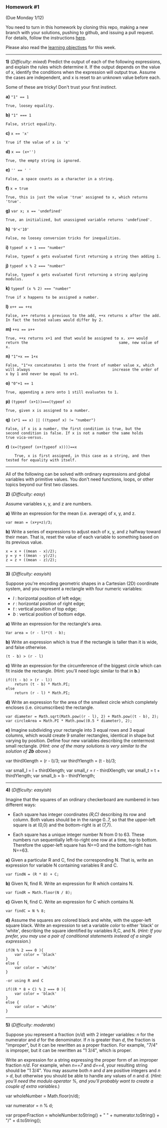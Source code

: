 
### Homework #1
(Due Monday 1/12)

You need to turn in this homework by cloning this repo, making a new branch with your solutions, pushing to github, and issuing a pull request.
For details, follow the instructions [here](http://portlandcodeschool.github.io/jse/2015/01/07/command-line-and-git-slides/#/14).

Please also read the [learning objectives](objectives.md) for this week.

---

**1)** (_Difficulty: mixed_)
Predict the output of each of the following expressions, and explain the rules which determine it.
If the output depends on the value of x, identify the conditions when the expression will output true.  Assume the cases are independent, and x is reset to an unknown value before each.

Some of these are tricky!  Don't trust your first instinct.  


**a)** `"1" == 1`

	True, loosey equality.     					

**b)** `"1" === 1`

	False, strict equality.    					

**c)** `x == 'x'`  

	True if the value of x is 'x'   					

**d)** `x == (x+'')`  

	True, the empty string is ignored.					

**e)** `'' == ' '`	

	False, a space counts as a character in a string.					

**f)** `x = true`

	True, this is just the value 'true' assigned to x, which returns 'true'.						

**g)** `var x; x == 'undefined'`

	True, an initialized, but unassigned variable returns 'undefined'.		

**h)** `'9'<'10'`	

	False, no loosey conversion tricks for inequalities.					

**i)** `typeof x + 1 === "number"`	

	False, typeof x gets evaluated first returning a string then adding 1.	

**j)** `typeof x % 2 === "number"`	

	False, typeof x gets evaluated first returning a string applying modulus.	

**k)** `typeof (x % 2) === "number"`	

	True if x happens to be assigned a number.

**l)** `x++ == ++x`	

	False, x++ returns x previous to the add, ++x returns x after the add.
	In fact the tested values would differ by 2.

**m)** `++x == x++`	

	True, ++x returns x+1 and that would be assigned to x. x++ would return the 										same, new value of x. 

**n)** `"1"+x == 1+x`	

	False, "1"+x concatonates 1 onto the front of number value x, which will always 									increase the order of x by 1 and never be equal to x+1.				

**o)** `"0"+1 == 1`							

	True, appending a zero onto 1 still evaluates to 1.

**p)** `(typeof (x+1))===(typeof x)`		

	True, given x is assigned to a number.

**q)** `(x*1 == x) || ((typeof x) != "number")`	

	False, if x is a number, the first condition is true, but the 
	second condition is false. If x is not a number the same holds 
	true vica-versus.

**r)** `(x=(typeof (x+(typeof x))))==x`		

		True, x is first assigned, in this case as a string, and then tested for equality with itself.		


---

All of the following can be solved with ordinary expressions and global variables with primitive values.  You don't need functions, loops, or other topics beyond our first two classes.

 **2)** (_Difficulty: easy_)

Assume variables x, y, and z are numbers.

**a)**
Write an expression for the mean (i.e. average) of x, y, and z.

	var mean = (x+y+z)/3;

**b)**
Write a series of expressions to adjust each of x, y, and z halfway toward their mean.
That is, reset the value of each variable to something based on its previous value.

	x = x + ((mean - x)/2);
	y = y + ((mean - y)/2);
	z = z + ((mean - z)/2);

---

**3)** (_Difficulty: easyish_)

Suppose you're encoding geometric shapes in a Cartesian (2D) coordinate system, and you represent a rectangle with four numeric variables:

- _l_ : horizontal position of left edge;
- _r_ : horizontal position of right edge;
- _t_ : vertical position of top edge;
- _b_ : vertical position of bottom edge.

**a)**
Write an expression for the rectangle's area.

	Var area = (r - l)*(t - b);

**b)**
Write an expression which is true if the rectangle is taller than it is wide, and false otherwise.

	(t - b) > (r - l)

**c)**
Write an expression for the circumference of the biggest circle which can fit inside the rectangle.  (Hint: you'll need logic similar to that in **b**.)

	if((t - b) > (r - l))
		return (t - b) * Math.PI;
	else
		return (r - l) * Math.PI;


**d)**
Write an expression for the area of the smallest circle which completely encloses (i.e. circumscribes) the rectangle.

	var diameter = Math.sqrt(Math.pow((r - l), 2) + Math.pow((t - b), 2);
	var circleArea = Math.PI * Math.pow((0.5 * diameter), 2);


**e)**
Imagine subdividing your rectangle into 3 equal rows and 3 equal columns, which would create 9 smaller rectangles, identical in shape but varying by position.
Define four new variables describing the centermost small rectangle.
(_Hint: one of the many solutions is very similar to the solution of **2b** above._)

var thirdXlength = (r - l)/3;
var thirdYlength = (t - b)/3;

var small_l = l + thirdXlength;
var small_r = r - thirdXlength;
var small_t = t + thirdYlength;
var small_b = b - thirdYlength;

---

**4)** (_Difficulty: easyish_)

Imagine that the squares of an ordinary checkerboard are numbered in two different ways:

* Each square has integer coordinates _(R,C)_ describing its row and column.  Both values should be in the range 0..7, so that the upper-left square is at (0,0) and the bottom-right is at (7,7).

* Each square has a unique integer number N from 0 to 63.  These numbers run sequentially left-to-right one row at a time, top to bottom.  Therefore the upper-left square has N==0 and the bottom-right has N==63.

**a)**  Given a particular R and C, find the corresponding N.  That is, write an expression for variable N containing variables R and C.

	var findN = (R * 8) + C;

**b)**  Given N, find R.  Write an expression for R which contains N.

	var findR = Math.floor(N / 8);

**c)**  Given N, find C.  Write an expression for C which contains N.

	var findC = N % 8;

**d)**  Assume the squares are colored black and white, with the upper-left square black.
Write an expression to set a variable _color_ to either 'black' or 'white', describing the square identified by variables R,C, and N.
(_Hint: If you prefer, you may use a pair of conditional statements instead of a single expression._)

	if(N % 2 === 0 ){
		var color = 'black'
	}
	else {
		var color = 'white'
	}

	-or using R and C

	if((R * 8 + C) % 2 === 0 ){
		var color = 'black'
	}
	else {
		var color = 'white'
	}

---

**5)** (_Difficulty: moderate_)

Suppose you represent a fraction (_n/d_) with 2 integer variables: _n_ for the numerator and _d_ for the denominator.
If _n_ is greater than _d_, the fraction is "improper", but it can be rewritten as a proper fraction.  For example, "7/4" is improper, but it can be rewritten as "1 3/4", which is proper.

Write an expression for a string expressing the proper form of an improper fraction _n/d_.  For example, when _n==7_ and _d==4_, your resulting string should be "1 3/4".  You may assume both _n_ and _d_ are positive integers and _n_ > _d_, but otherwise you should be able to handle any values of _n_ and _d_.
(_Hint: you'll need the modulo operator _%_, and you'll probably want to create a couple of extra variables._)


var wholeNumber = Math.floor(n/d);

var numerator = n % d;

var properFraction = wholeNumber.toString() + " " + numerator.toString() + "/" + d.toString();











